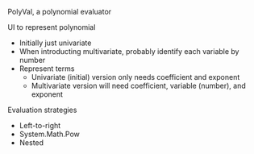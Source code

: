 PolyVal, a polynomial evaluator

UI to represent polynomial
- Initially just univariate
- When introducting multivariate, probably identify each variable by number
- Represent terms
  - Univariate (initial) version only needs coefficient and exponent
  - Multivariate version will need coefficient, variable (number), and exponent

Evaluation strategies
- Left-to-right
- System.Math.Pow
- Nested
